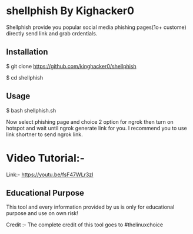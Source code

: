 # shellphish By Kighacker0

Shellphish provide you popular social media phishing pages(1o+ custome) directly send link and grab crdentials.

<h2>Installation</h2>

$ git clone https://github.com/kinghacker0/shellphish

$ cd shellphish

<h2>Usage</h2>
$ bash shellphish.sh

Now select phishing page and choice 2 option for ngrok then turn on hotspot and wait until ngrok generate link for you. I recommend you to use link shortner to send ngrok link.

<h1>Video Tutorial:-</h1>

<p1>Link:- https://youtu.be/fsF47WLr3zI </p1>

<h2>Educational Purpose</h2>
This tool and every information provided by us is only for educational purpose and use on own risk!

Credit :- The complete credit of this tool goes to #thelinuxchoice
